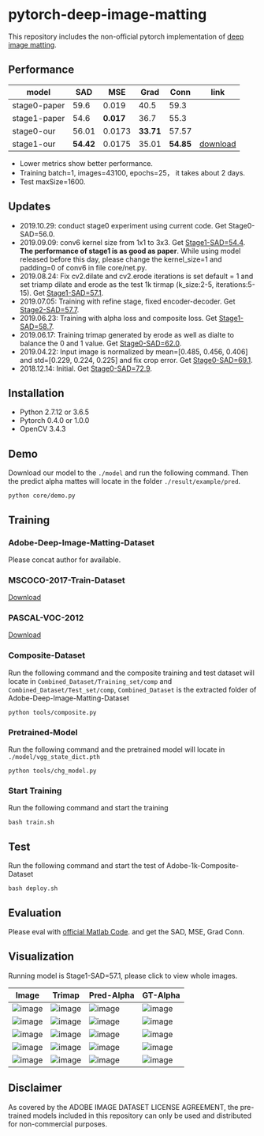 # pytorch-deep-image-matting
This repository includes the non-official pytorch implementation of [deep image matting](http://openaccess.thecvf.com/content_cvpr_2017/papers/Xu_Deep_Image_Matting_CVPR_2017_paper.pdf).

## Performance
|model       |SAD      |MSE      |Grad     |Conn     | link |
|------------|---------|---------|---------|---------| ---- |
|stage0-paper|  59.6   |  0.019  |  40.5   |  59.3   |      |
|stage1-paper|  54.6   |**0.017**|  36.7   |  55.3   |      |
|stage0-our  |  56.01  |  0.0173 |**33.71**|  57.57  |      |
|stage1-our  |**54.42**|  0.0175 |  35.01  |**54.85**|[download](https://github.com/huochaitiantang/pytorch-deep-image-matting/releases/download/v1.4/stage1_sad_54.4.pth)|
* Lower metrics show better performance. 
* Training batch=1, images=43100, epochs=25， it takes about 2 days.
* Test maxSize=1600.


## Updates
* 2019.10.29: conduct stage0 experiment using current code. Get Stage0-SAD=56.0.
* 2019.09.09: conv6 kernel size from 1x1 to 3x3. Get [Stage1-SAD=54.4](https://github.com/huochaitiantang/pytorch-deep-image-matting/releases/download/v1.4/stage1_sad_54.4.pth). **The performance of stage1 is as good as paper**. While using model released before this day, please change the kernel_size=1 and padding=0 of conv6 in file core/net.py.
* 2019.08.24: Fix cv2.dilate and cv2.erode iterations is set default = 1 and set triamp dilate and erode as the test 1k tirmap (k_size:2-5, iterations:5-15). Get [Stage1-SAD=57.1](https://github.com/huochaitiantang/pytorch-deep-image-matting/releases/download/v1.3/stage1_sad_57.1.pth).
* 2019.07.05: Training with refine stage, fixed encoder-decoder. Get [Stage2-SAD=57.7](https://github.com/huochaitiantang/pytorch-deep-image-matting/releases/download/v1.2/stage2_norm_balance_sad_57.9.pth).
* 2019.06.23: Training with alpha loss and composite loss. Get [Stage1-SAD=58.7](https://github.com/huochaitiantang/pytorch-deep-image-matting/releases/download/v1.2/stage1_norm_balance_sad_58.7.pth).
* 2019.06.17: Training trimap generated by erode as well as dialte to balance the 0 and 1 value. Get [Stage0-SAD=62.0](https://github.com/huochaitiantang/pytorch-deep-image-matting/releases/download/v1.2/stage0_norm_balance_sad_62.0.pth).
* 2019.04.22: Input image is normalized by mean=[0.485, 0.456, 0.406] and std=[0.229, 0.224, 0.225] and fix crop error. Get [Stage0-SAD=69.1](https://github.com/huochaitiantang/pytorch-deep-image-matting/releases/download/v1.1/stage0_norm_e12_sad_69.1.pth).
* 2018.12.14: Initial. Get [Stage0-SAD=72.9](https://github.com/huochaitiantang/pytorch-deep-image-matting/releases/download/v1.0/my_stage0_sad_72.9.pth). 

## Installation
* Python 2.7.12 or 3.6.5
* Pytorch 0.4.0 or 1.0.0
* OpenCV 3.4.3

## Demo
Download our model to the  `./model` and run the following command. Then the predict alpha mattes will locate in the folder `./result/example/pred`.

    python core/demo.py

## Training
### Adobe-Deep-Image-Matting-Dataset
Please concat author for available.
### MSCOCO-2017-Train-Dataset
[Download](http://images.cocodataset.org/zips/train2017.zip)
### PASCAL-VOC-2012 
[Download](http://host.robots.ox.ac.uk/pascal/VOC/voc2012/VOCtrainval_11-May-2012.tar)
### Composite-Dataset 
Run the following command and the composite training and test dataset will locate in `Combined_Dataset/Training_set/comp` and `Combined_Dataset/Test_set/comp`, `Combined_Dataset` is the extracted folder of Adobe-Deep-Image-Matting-Dataset

    python tools/composite.py

### Pretrained-Model
Run the following command and the pretrained model will locate in `./model/vgg_state_dict.pth`

    python tools/chg_model.py

### Start Training
Run the following command and start the training

    bash train.sh

## Test
Run the following command and start the test of Adobe-1k-Composite-Dataset

    bash deploy.sh

## Evaluation
Please eval with [official Matlab Code](https://docs.google.com/uc?export=download&id=1euP9WmWve3c7EgOwRqgHfnp2H8NXH3OM). and get the SAD, MSE, Grad Conn.

## Visualization
Running model is Stage1-SAD=57.1, please click to view whole images.

| Image | Trimap | Pred-Alpha | GT-Alpha |
|---|---|---|---|
|![image](https://github.com/huochaitiantang/pytorch-deep-image-matting/blob/master/result/example/image/boy-1518482_1920_12.png) |![image](https://github.com/huochaitiantang/pytorch-deep-image-matting/blob/master/result/example/trimap/boy-1518482_1920_12.png) |![image](https://github.com/huochaitiantang/pytorch-deep-image-matting/blob/master/result/example/pred/boy-1518482_1920_12.png) |![image](https://github.com/huochaitiantang/pytorch-deep-image-matting/blob/master/result/example/alpha/boy-1518482_1920_12.png)
|![image](https://github.com/huochaitiantang/pytorch-deep-image-matting/blob/master/result/example/image/dandelion-1335575_1920_1.png) |![image](https://github.com/huochaitiantang/pytorch-deep-image-matting/blob/master/result/example/trimap/dandelion-1335575_1920_1.png) |![image](https://github.com/huochaitiantang/pytorch-deep-image-matting/blob/master/result/example/pred/dandelion-1335575_1920_1.png) |![image](https://github.com/huochaitiantang/pytorch-deep-image-matting/blob/master/result/example/alpha/dandelion-1335575_1920_1.png)
|![image](https://github.com/huochaitiantang/pytorch-deep-image-matting/blob/master/result/example/image/light-bulb-376930_1920_11.png) |![image](https://github.com/huochaitiantang/pytorch-deep-image-matting/blob/master/result/example/trimap/light-bulb-376930_1920_11.png) |![image](https://github.com/huochaitiantang/pytorch-deep-image-matting/blob/master/result/example/pred/light-bulb-376930_1920_11.png) |![image](https://github.com/huochaitiantang/pytorch-deep-image-matting/blob/master/result/example/alpha/light-bulb-376930_1920_11.png)
|![image](https://github.com/huochaitiantang/pytorch-deep-image-matting/blob/master/result/example/image/sieve-641426_1920_1.png) |![image](https://github.com/huochaitiantang/pytorch-deep-image-matting/blob/master/result/example/trimap/sieve-641426_1920_1.png) |![image](https://github.com/huochaitiantang/pytorch-deep-image-matting/blob/master/result/example/pred/sieve-641426_1920_1.png) |![image](https://github.com/huochaitiantang/pytorch-deep-image-matting/blob/master/result/example/alpha/sieve-641426_1920_1.png)
|![image](https://github.com/huochaitiantang/pytorch-deep-image-matting/blob/master/result/example/image/spring-289527_1920_15.png) |![image](https://github.com/huochaitiantang/pytorch-deep-image-matting/blob/master/result/example/trimap/spring-289527_1920_15.png) |![image](https://github.com/huochaitiantang/pytorch-deep-image-matting/blob/master/result/example/pred/spring-289527_1920_15.png) |![image](https://github.com/huochaitiantang/pytorch-deep-image-matting/blob/master/result/example/alpha/spring-289527_1920_15.png)

## Disclaimer
As covered by the ADOBE IMAGE DATASET LICENSE AGREEMENT, the pre-trained models included in this repository can only be used and distributed for non-commercial purposes.
